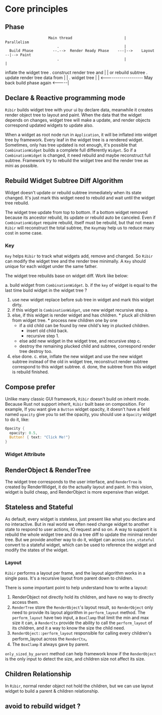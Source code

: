 # Core principles

## Phase
                        Main thread                        |             Parallelism   
                            .                              |                   
      Build Phase         --.-->  Render Ready Phase    ---|-->    Layout    --|--> Paint
                            .                              |                   |
inflate the widget tree     .   construct render tree and  |                   |
  or rebuild subtree        . update render tree data from |                   |
                            .         widget tree          |                   | 
                         <------------------- May back build phase again <-----|

## Declare & Reactive programming mode

`Ribir` builds widget tree with your ui by declare data, meanwhile it creates render object tree to layout and paint.
When the data that the widget depends on changes, widget tree will make a update, and render objects correspond updated widgets to update also.

When a widget as root node run in `Application`, it will be inflated into widget tree by framework. Every leaf in the widget tree is a rendered widget. Sometimes, only has tree updated is not enough, it's possible that `CombinationWidget` builds a complete full differently `Widget`.  So if a `CombinationWidget` is changed, it need rebuild and maybe reconstruct full subtree. Framework try to rebuild the widget tree and the render tree as mini as possible.

## Rebuild Widget Subtree Diff Algorithm

Widget doesn't update or rebuild subtree immediately when its state changed. It's just mark this widget need to rebuild and wait until the widget tree rebuild. 

The widget tree update from top to bottom. If a bottom widget removed because its ancestor rebuild, its update or rebuild auto be canceled. Even if `CombinationWidget` require rebuild, itself must be rebuild, but that not mean `Ribir` will reconstruct the total subtree, the `Key`may help us to reduce many cost in some case.

### Key

`Key` helps `Ribir` to track what widgets add, remove and changed. So `Ribir` can modify the widget tree and the render tree minimally. A `Key` should unique for each widget under the same father.

The widget tree rebuilds base on widget diff. Work like below:

a. build widget from `CombinationWidget`.
b. if the `key` of widget is equal to the last time build widget in the widget tree ?
  1. use new widget replace before sub tree in widget and mark this widget dirty.
  2. if this widget is `CombinationWidget`, use new widget recursive step a.
  3. else, if this widget is render widget and has children.
    * pluck all children from widget tree.
    * process new children one by one
      - if a old child can be found by new child's key in plucked children.
        * insert old child back.
        * recursive step 1.
      - else add new widget in the widget tree, and recursive step c.
      - destroy the remaining plucked child and subtree, correspond render tree destroy too.
  4. else done.
c. else, inflate the new widget and use the new widget subtree instead of the old in widget tree, reconstruct render subtree correspond to this widget subtree.
d. done, the subtree from this widget is rebuild finished.



## Compose prefer

Unlike many classic GUI framework, `Ribir` doesn't build on inherit mode. Because Rust not support inherit, `Ribir` built base on composition. For example, If you want give a `Button` widget opacity, it doesn't have a field named `opacity` give you to set the opacity, you should use a `Opacity` widget to do it, like:

```rust
Opacity {
  opacity: 0.5,
  Button! { text: "Click Me!"}
}
```

### Widget Attribute


## RenderObject & RenderTree 

The widget tree corresponds to the user interface, and `RenderTree` is created by RenderWidget, it do the actually layout and paint. In this vision, widget is build cheap, and RenderObject is more expensive than widget.

## Stateless and Stateful

As default, every widget is stateless, just present like what you declare and no interactive. But in real world we often need change widget to another state to respond to user actions, IO request and so on. A way to support it is rebuild the whole widget tree and do a tree diff to update the minimal render tree. But we provide another way to do it, widget can across `into_stateful` convert to a stateful widget, which can be used to reference the widget and modify the states of the widget.

### Layout

`Ribir` performs a layout per frame, and the layout algorithm works in a single pass. It's a recursive layout from parent down to children. 

There is some important point to help understand how to write a layout:

1. RenderObject not directly hold its children, and have no way to directly access them.
2. `RenderTree` store the `RenderObject`'s layout result, so `RenderObject` only need to provide its layout algorithm in `perform_layout` method.  The `perform_layout` have two input, a `BoxClamp` that limit the min and max size it can, a `RenderCtx` provide the ability to call the `perform_layout` of its children, and it a way to know the size the child need.
3. `RenderObject::perform_layout` responsible for calling every children's perform_layout across the `RenderCtx`。
4. The `BoxClamp` it always gave by parent.

`only_sized_by_parent` method can help framework know if the `RenderObject` is the only input to detect the size, and children size not affect its size.

## Children Relationship

In `Ribir`, normal render object not hold the children, but we can use layout widget to build a parent & children relationship.


## avoid to rebuild widget ?